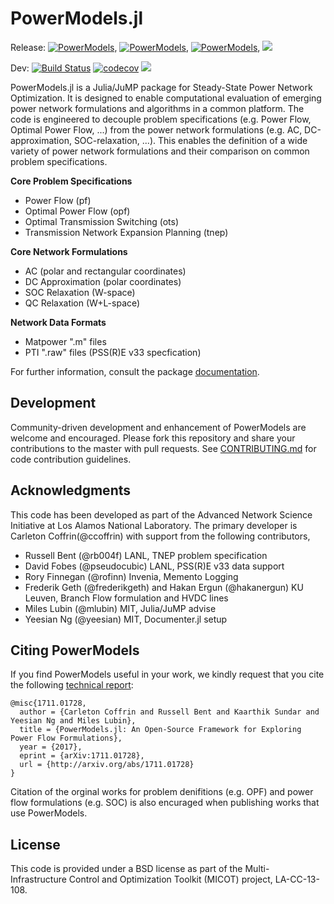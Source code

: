 # PowerModels.jl

Release: [![PowerModels](http://pkg.julialang.org/badges/PowerModels_0.4.svg)](http://pkg.julialang.org/?pkg=PowerModels), [![PowerModels](http://pkg.julialang.org/badges/PowerModels_0.5.svg)](http://pkg.julialang.org/?pkg=PowerModels), [![PowerModels](http://pkg.julialang.org/badges/PowerModels_0.6.svg)](http://pkg.julialang.org/?pkg=PowerModels),
[![](https://img.shields.io/badge/docs-stable-blue.svg)](https://lanl-ansi.github.io/PowerModels.jl/stable)

Dev:
[![Build Status](https://travis-ci.org/lanl-ansi/PowerModels.jl.svg?branch=master)](https://travis-ci.org/lanl-ansi/PowerModels.jl)
[![codecov](https://codecov.io/gh/lanl-ansi/PowerModels.jl/branch/master/graph/badge.svg)](https://codecov.io/gh/lanl-ansi/PowerModels.jl)
[![](https://img.shields.io/badge/docs-latest-blue.svg)](https://lanl-ansi.github.io/PowerModels.jl/latest)

PowerModels.jl is a Julia/JuMP package for Steady-State Power Network Optimization.
It is designed to enable computational evaluation of emerging power network formulations and algorithms in a common platform.
The code is engineered to decouple problem specifications (e.g. Power Flow, Optimal Power Flow, ...) from the power network formulations (e.g. AC, DC-approximation, SOC-relaxation, ...).
This enables the definition of a wide variety of power network formulations and their comparison on common problem specifications.

**Core Problem Specifications**
* Power Flow (pf)
* Optimal Power Flow (opf)
* Optimal Transmission Switching (ots)
* Transmission Network Expansion Planning (tnep)

**Core Network Formulations**
* AC (polar and rectangular coordinates)
* DC Approximation (polar coordinates)
* SOC Relaxation (W-space)
* QC Relaxation (W+L-space)

**Network Data Formats**
* Matpower ".m" files
* PTI ".raw" files (PSS(R)E v33 specfication)

For further information, consult the package [documentation](https://lanl-ansi.github.io/PowerModels.jl/stable/).


## Development

Community-driven development and enhancement of PowerModels are welcome and encouraged. Please fork this repository and share your contributions to the master with pull requests.  See [CONTRIBUTING.md](https://github.com/lanl-ansi/PowerModels.jl/blob/master/CONTRIBUTING.md) for code contribution guidelines.


## Acknowledgments

This code has been developed as part of the Advanced Network Science Initiative at Los Alamos National Laboratory.
The primary developer is Carleton Coffrin(@ccoffrin) with support from the following contributors,
- Russell Bent (@rb004f) LANL, TNEP problem specification
- David Fobes (@pseudocubic) LANL, PSS(R)E v33 data support
- Rory Finnegan (@rofinn) Invenia, Memento Logging
- Frederik Geth (@frederikgeth) and Hakan Ergun (@hakanergun) KU Leuven, Branch Flow formulation and HVDC lines
- Miles Lubin (@mlubin) MIT, Julia/JuMP advise
- Yeesian Ng (@yeesian) MIT, Documenter.jl setup


## Citing PowerModels

If you find PowerModels useful in your work, we kindly request that you cite the following [technical report](https://arxiv.org/abs/1711.01728):
```
@misc{1711.01728,
  author = {Carleton Coffrin and Russell Bent and Kaarthik Sundar and Yeesian Ng and Miles Lubin},
  title = {PowerModels.jl: An Open-Source Framework for Exploring Power Flow Formulations},
  year = {2017},
  eprint = {arXiv:1711.01728},
  url = {http://arxiv.org/abs/1711.01728}
}
```
Citation of the orginal works for problem denifitions (e.g. OPF) and power flow formulations (e.g. SOC) is also encuraged when publishing works that use PowerModels.


## License

This code is provided under a BSD license as part of the Multi-Infrastructure Control and Optimization Toolkit (MICOT) project, LA-CC-13-108.
